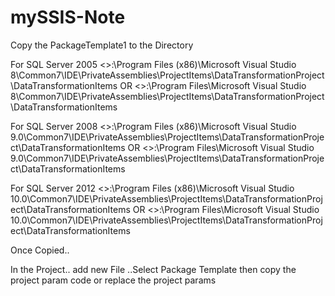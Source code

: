 # mySSIS-Note

Copy the PackageTemplate1 to the Directory



For SQL Server 2005
<<Installation drive>>:\Program Files (x86)\Microsoft Visual Studio 8\Common7\IDE\PrivateAssemblies\ProjectItems\DataTransformationProject\DataTransformationItems
OR
<<Installation drive>>:\Program Files\Microsoft Visual Studio 8\Common7\IDE\PrivateAssemblies\ProjectItems\DataTransformationProject\DataTransformationItems

For SQL Server 2008
<<Installation drive>>:\Program Files (x86)\Microsoft Visual Studio 9.0\Common7\IDE\PrivateAssemblies\ProjectItems\DataTransformationProject\DataTransformationItems 
OR
<<Installation drive>>:\Program Files\Microsoft Visual Studio 9.0\Common7\IDE\PrivateAssemblies\ProjectItems\DataTransformationProject\DataTransformationItems


For SQL Server 2012
<<Installation drive>>:\Program Files (x86)\Microsoft Visual Studio 10.0\Common7\IDE\PrivateAssemblies\ProjectItems\DataTransformationProject\DataTransformationItems 
OR
<<Installation drive>>:\Program Files\Microsoft Visual Studio 10.0\Common7\IDE\PrivateAssemblies\ProjectItems\DataTransformationProject\DataTransformationItems

Once Copied..

In the Project..
add new File ..Select Package Template
then copy the project param code or replace the project params
